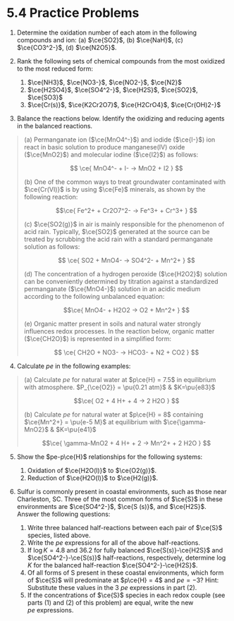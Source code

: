 # 5.4 Practice Problems

1. Determine the oxidation number of each atom in the following compounds and ion: (a) $\ce{SO2}$, (b) $\ce{NaH}$, (c) $\ce{CO3^2-}$, (d) $\ce{N2O5}$.
2. Rank the following sets of chemical compounds from the most oxidized to the most reduced form:
	1. $\ce{NH3}$, $\ce{NO3-}$, $\ce{NO2-}$, $\ce{N2}$
	2. $\ce{H2SO4}$, $\ce{SO4^2-}$, $\ce{H2S}$, $\ce{SO2}$, $\ce{SO3}$
	3. $\ce{Cr(s)}$, $\ce{K2Cr2O7}$, $\ce{H2CrO4}$, $\ce{Cr(OH)2-}$

3. Balance the reactions below. Identify the oxidizing and reducing agents in the balanced reactions.

>(a) Permanganate ion ($\ce{MnO4^-}$) and iodide ($\ce{I-}$) ion react in basic solution to produce manganese(IV) oxide ($\ce{MnO2}$) and molecular iodine ($\ce{I2}$) as follows:
>
 >$$ \ce{
MnO4^- + I- -> MnO2 + I2
} $$
>
>(b) One of the common ways to treat groundwater contaminated with $\ce{Cr(VI)}$ is by using $\ce{Fe}$ minerals, as shown by the following reaction:
>
>$$\ce{
Fe^2+ + Cr2O7^2- -> Fe^3+ + Cr^3+
} $$
>
>(c) $\ce{SO2(g)}$ in air is mainly responsible for the phenomenon of acid rain. Typically, $\ce{SO2}$ generated at the source can be treated by scrubbing the acid rain with a standard permanganate solution as follows:
>
>$$ \ce{
SO2 + MnO4- -> SO4^2- + Mn^2+
} $$
>
>(d) The concentration of a hydrogen peroxide ($\ce{H2O2}$) solution can be conveniently determined by titration against a standardized permanganate ($\ce{MnO4-}$) solution in an acidic medium according to the following unbalanced equation:
>
>$$\ce{
MnO4- + H2O2 -> O2 + Mn^2+
} $$
>
>(e) Organic matter present in soils and natural water strongly influences redox processes. In the reaction below, organic matter ($\ce{CH2O}$) is represented in a simplified form:
>
>$$ \ce{
CH2O + NO3- -> HCO3- + N2 + CO2
} $$


4. Calculate $pe$ in the following examples:

>(a) Calculate $pe$ for natural water at $p\ce{H} = 7.5$ in equilibrium with atmosphere. $P_{\ce{O2}} = \pu{0.21 atm}$ & $K=\pu{e83}$
>
 >$$\ce{
O2 + 4 H+ + 4 -> 2 H2O
} $$
>
>(b) Calculate $pe$ for natural water at $p\ce{H} = 8$ containing $\ce{Mn^2+} = \pu{e-5 M}$ at equilibrium with $\ce{\gamma-MnO2}$ & $K=\pu{e41}$
>
>$$\ce{
\gamma-MnO2 + 4 H+ + 2 -> Mn^2+ + 2 H2O
} $$

5. Show the $pe-p\ce{H}$ relationships for the following systems:
	1. Oxidation of $\ce{H2O(l)}$ to $\ce{O2(g)}$.
	2. Reduction of $\ce{H2O(l)}$ to $\ce{H2(g)}$.

6. Sulfur is commonly present in coastal environments, such as those near Charleston, SC. Three of the most common forms of $\ce{S}$ in these environments are $\ce{SO4^2-}$, $\ce{S (s)}$, and $\ce{H2S}$. Answer the following questions:
	1. Write three balanced half-reactions between each pair of $\ce{S}$ species, listed above.
	2. Write the $pe$ expressions for all of the above half-reactions. 
	3. If $\log K =4.8$ and $36.2$ for fully balanced $\ce{S(s)}-\ce{H2S}$ and $\ce{SO4^2-}-\ce{S(s)}$ half-reactions, respectively, determine $\log K$ for the balanced half-reaction $\ce{SO4^2-}-\ce{H2S}$.
	4. Of all forms of S present in these coastal environments, which form of $\ce{S}$ will predominate at $p\ce{H} = 4$ and $pe = -3$? Hint: Substitute these values in the 3 $pe$ expressions in part (2).
	5. If the concentrations of $\ce{S}$ species in each redox couple (see parts (1) and (2) of this problem) are equal, write the new $pe$ expressions.